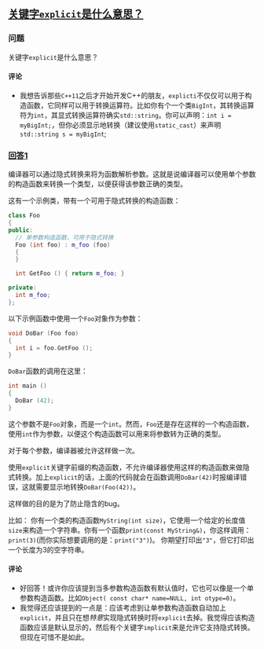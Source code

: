 ## [关键字`explicit`是什么意思？](https://stackoverflow.com/questions/121162/what-does-the-explicit-keyword-mean)
### 问题
关键字`explicit`是什么意思？

#### 评论
- 我想告诉那些`C++11`之后才开始开发C++的朋友，`explicti`不仅仅可以用于构造函数，它同样可以用于转换运算符。比如你有个一个类`BigInt`，其转换运算符为`int`，其显式转换运算符确实`std::string`。你可以声明：`int i = myBigInt;`，但你必须显示地转换（建议使用`static_cast`）来声明`std::string s = myBigInt`;

### [回答1](https://stackoverflow.com/a/121163)
编译器可以通过隐式转换来将为函数解析参数。这就是说编译器可以使用单个参数的构造函数来转换一个类型，以便获得该参数正确的类型。

这有一个示例类，带有一个可用于隐式转换的构造函数：
```c++
class Foo
{
public:
  // 单参数构造函数，可用于隐式转换
  Foo (int foo) : m_foo (foo) 
  {
  }

  int GetFoo () { return m_foo; }

private:
  int m_foo;
};
```
以下示例函数中使用一个`Foo`对象作为参数：
```c++
void DoBar (Foo foo)
{
  int i = foo.GetFoo ();
}
```
`DoBar`函数的调用在这里：
```c++
int main ()
{
  DoBar (42);
}
```
这个参数不是`Foo`对象，而是一个`int`。然而，`Foo`还是存在这样的一个构造函数，使用`int`作为参数，以便这个构造函数可以用来将参数转为正确的类型。

对于每个参数，编译器被允许这样做一次。

使用`explicit`关键字前缀的构造函数，不允许编译器使用这样的构造函数来做隐式转换。加上`explicit`的话，上面的代码就会在函数调用`DoBar(42)`时报编译错误，这就需要显示地转换`DoBar(Foo(42))`。

这样做的目的是为了防止隐含的bug。

比如：
你有一个类的构造函数`MyString(int size)`，它使用一个给定的长度值`size`来构造一个字符串。你有一个函数`print(const MyString&)`，你这样调用：`print(3)`(而你实际想要调用的是：`print("3")`)。 你期望打印出`"3"`，但它打印出一个长度为3的空字符串。

#### 评论
- 好回答！或许你应该提到当多参数构造函数有默认值时，它也可以像是一个单参数构造函数。比如`Object( const char* name=NULL, int otype=0)`。
- 我觉得还应该提到的一点是：应该考虑到让单参数构造函数自动加上`explicit`，并且只在想*特意*实现隐式转换时将`explicit`去掉。我觉得应该构造函数应该是默认显示的，然后有个关键字`implicit`来是允许它支持隐式转换。但现在可惜不是如此。